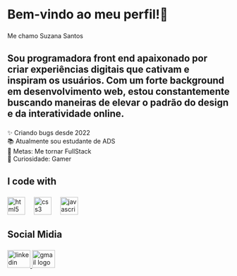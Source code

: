 <h1 align="left">Bem-vindo ao meu perfil!👋</h1>

###

<p align="left">Me chamo Suzana Santos</p>

###

<h2 align="left">Sou programadora front end apaixonado por criar experiências digitais que cativam e inspiram os usuários. Com um forte background em desenvolvimento web, estou constantemente buscando maneiras de elevar o padrão do design e da interatividade online.</h2>

###

<p align="left">✨ Criando bugs desde 2022<br>📚 Atualmente sou estudante de ADS<br>🎯 Metas: Me tornar FullStack<br>🎲 Curiosidade: Gamer</p>

###

<h2 align="left">I code with</h2>

###

<div align="left">
  <img src="https://cdn.jsdelivr.net/gh/devicons/devicon/icons/html5/html5-original.svg" height="40" alt="html5 logo"  />
  <img width="12" />
  <img src="https://cdn.jsdelivr.net/gh/devicons/devicon/icons/css3/css3-original.svg" height="40" alt="css3 logo"  />
  <img width="12" />
  <img src="https://cdn.jsdelivr.net/gh/devicons/devicon/icons/javascript/javascript-original.svg" height="40" alt="javascript logo"  />
</div>

###

<h2 align="left">Social Midia</h2>

###

<div align="left">
  <a href="https://www.linkedin.com/in/suzana-santos-356395227/" target="_blank">
    <img src="https://raw.githubusercontent.com/maurodesouza/profile-readme-generator/master/src/assets/icons/social/linkedin/default.svg" width="52" height="40" alt="linkedin logo"  />
  </a>
  <a href="suzanasantosdev@gmail.com" target="_blank">
    <img src="https://raw.githubusercontent.com/maurodesouza/profile-readme-generator/master/src/assets/icons/social/gmail/default.svg" width="52" height="40" alt="gmail logo"  />
  </a>
</div>

###
